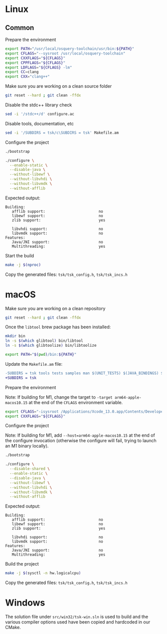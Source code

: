 # Linux

## Common

Prepare the environment

```bash
export PATH="/usr/local/osquery-toolchain/usr/bin:${PATH}"
export CFLAGS="--sysroot /usr/local/osquery-toolchain"
export CXXFLAGS="${CFLAGS}"
export CPPFLAGS="${CFLAGS}"
export LDFLAGS="${CFLAGS} -lm"
export CC=clang
export CXX="clang++"
```

Make sure you are working on a clean source folder

```bash
git reset --hard ; git clean -ffdx
```

Disable the stdc++ library check

```bash
sed -i '/stdc++/d' configure.ac
```

Disable tools, documentation, etc

```bash
sed -i '/SUBDIRS = tsk/c\SUBDIRS = tsk' Makefile.am
```

Configure the project

```bash
./bootstrap

./configure \
  --enable-static \
  --disable-java \
  --without-libewf \
  --without-libvhdi \
  --without-libvmdk \
  --without-afflib
```

Expected output:

```text
Building:
   afflib support:                        no
   libewf support:                        no
   zlib support:                          yes

   libvhdi support:                       no
   libvmdk support:                       no
Features:
   Java/JNI support:                      no
   Multithreading:                        yes
```

Start the build

```bash
make -j $(nproc)
```

Copy the generated files: `tsk/tsk_config.h`, `tsk/tsk_incs.h`

# macOS

Make sure you are working on a clean repository

```bash
git reset --hard ; git clean -ffdx
```

Once the `libtool` brew package has been installed:

```bash
mkdir bin
ln -s $(which glibtool) bin/libtool
ln -s $(which glibtoolize) bin/libtoolize

export PATH="$(pwd)/bin:${PATH}"
```

Update the `Makefile.am` file:

```patch
-SUBDIRS = tsk tools tests samples man $(UNIT_TESTS) $(JAVA_BINDINGS) $(JAVA_CASEUCO)
+SUBDIRS = tsk
```

Prepare the environment

Note: If building for M1, change the target to `-target arm64-apple-macos10.15` at the end of the `CFLAGS` environment variable.

```bash
export CFLAGS="-isysroot /Applications/Xcode_13.0.app/Contents/Developer/Platforms/MacOSX.platform/Developer/SDKs/MacOSX11.3.sdk -target x86_64-apple-macos10.14"
export CXXFLAGS="${CFLAGS}"
```

Configure the project

Note: If building for M1, add `--host=arm64-apple-macos10.15` at the end of the configure invocation (otherwise the configure will fail, trying to launch an M1 binary locally).

```bash
./bootstrap

./configure \
  --disable-shared \
  --enable-static \
  --disable-java \
  --without-libewf \
  --without-libvhdi \
  --without-libvmdk \
  --without-afflib
```

Expected output:

```text
Building:
   afflib support:                        no
   libewf support:                        no
   zlib support:                          yes

   libvhdi support:                       no
   libvmdk support:                       no
Features:
   Java/JNI support:                      no
   Multithreading:                        yes
```

Build the project

```bash
make -j $(sysctl -n hw.logicalcpu)
```

Copy the generated files: `tsk/tsk_config.h`, `tsk/tsk_incs.h`

# Windows

The solution file under `src/win32/tsk-win.sln` is used to build and the various compiler options used have been copied and hardcoded in our CMake.

